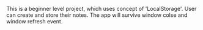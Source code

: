 This is a beginner level project, which uses concept of 'LocalStorage'. User can create and store their notes. The app will survive window colse and window refresh event.
